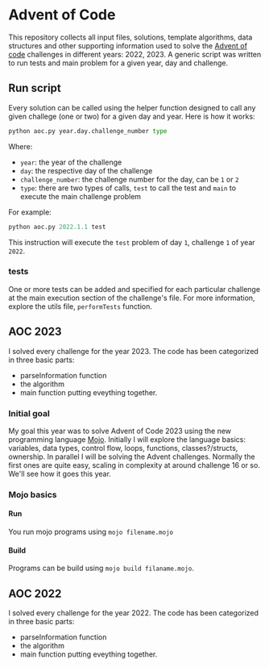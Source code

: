 # Advent of Code

This repository collects all input files, solutions, template algorithms, data structures and other supporting information used to solve the [Advent of code](https://adventofcode.com) challenges in different years: 2022, 2023. A generic script was written to run tests and main problem for a given year, day and challenge. 

## Run script
Every solution can be called using the helper function designed to call any given challege (one or two) for a given day and year. Here is how it works:

```python
python aoc.py year.day.challenge_number type
```

Where:
-   `year`: the year of the challenge
-   `day`:  the respective day of the challenge
-   `challenge_number`: the challenge number for the day, can be `1` or `2`
-   `type`: there are two types of calls, `test` to call the test and `main` to execute the main challenge problem

For example:
```python
python aoc.py 2022.1.1 test
```
This instruction will execute the `test` problem of day `1`, challenge `1` of year `2022`.

### tests
One or more tests can be added and specified for each particular challenge at the main execution section of the challenge's file. For more information, explore the utils file, `performTests` function. 

## AOC 2023
I solved every challenge for the year 2023. The code has been categorized in three basic parts: 
- parseInformation function 
- the algorithm
- main function putting eveything together.

### Initial goal
My goal this year was to solve Advent of Code 2023 using the new programming language [Mojo](https://docs.modular.com/mojo/). Initially I will explore the language basics: variables, data types, control flow, loops, functions, classes?/structs, ownership. In parallel I will be solving the Advent challenges. Normally the first ones are quite easy, scaling in complexity at around challenge 16 or so. We'll see how it goes this year.

### Mojo basics

#### Run
You run mojo programs using `mojo filename.mojo`

#### Build
Programs can be build using `mojo build filaname.mojo`.

## AOC 2022
I solved every challenge for the year 2022. The code has been categorized in three basic parts: 
- parseInformation function 
- the algorithm
- main function putting eveything together.
